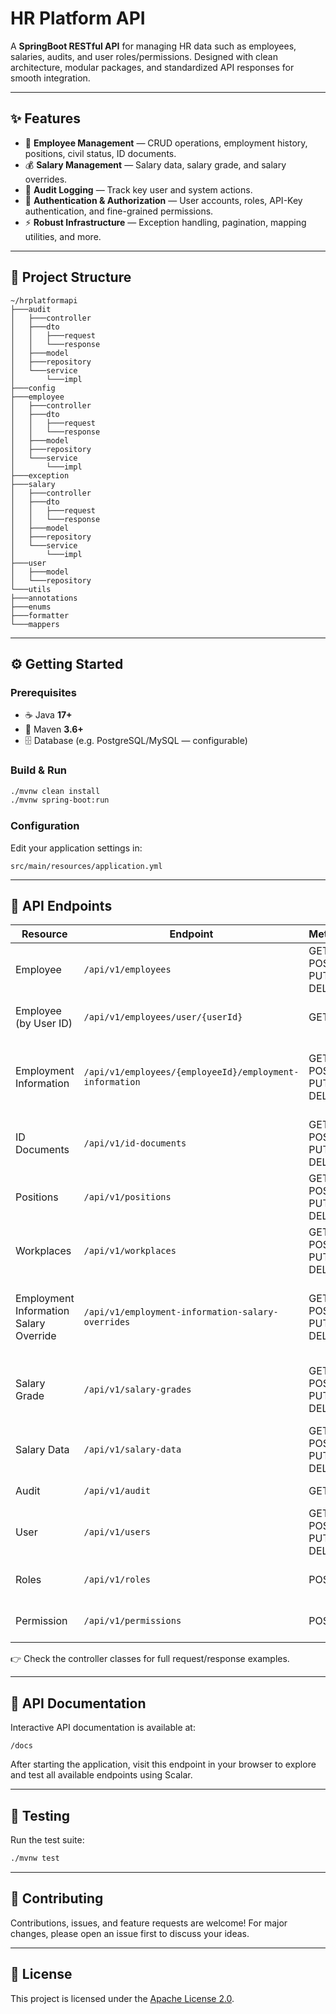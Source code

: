 # HR Platform API

A **SpringBoot RESTful API** for managing HR data such as employees, salaries, audits, and user roles/permissions.
Designed with clean architecture, modular packages, and standardized API responses for smooth integration.

---

## ✨ Features

* 👤 **Employee Management** — CRUD operations, employment history, positions, civil status, ID documents.
* 💰 **Salary Management** — Salary data, salary grade, and salary overrides.
* 📜 **Audit Logging** — Track key user and system actions.
* 🔐 **Authentication & Authorization** — User accounts, roles, API-Key authentication, and fine-grained permissions.
* ⚡ **Robust Infrastructure** — Exception handling, pagination, mapping utilities, and more.

---

## 📁 Project Structure

```
~/hrplatformapi
├───audit
│   ├───controller
│   ├───dto
│   │   ├───request
│   │   └───response
│   ├───model
│   ├───repository
│   └───service
│       └───impl
├───config
├───employee
│   ├───controller
│   ├───dto
│   │   ├───request
│   │   └───response
│   ├───model
│   ├───repository
│   └───service
│       └───impl
├───exception
├───salary
│   ├───controller
│   ├───dto
│   │   ├───request
│   │   └───response
│   ├───model
│   ├───repository
│   └───service
│       └───impl
├───user
│   ├───model
│   └───repository
└───utils
├───annotations
├───enums
├───formatter
└───mappers
```

---

## ⚙️ Getting Started

### Prerequisites

* ☕ Java **17+**
* 🔧 Maven **3.6+**
* 🗄️ Database (e.g. PostgreSQL/MySQL — configurable)

### Build & Run

```bash
./mvnw clean install
./mvnw spring-boot:run
```

### Configuration

Edit your application settings in:

```
src/main/resources/application.yml
```

---

## 🔗 API Endpoints

| Resource                               | Endpoint                                                | Methods                | Description                                           |
|----------------------------------------|---------------------------------------------------------|------------------------|-------------------------------------------------------|
| Employee                               | `/api/v1/employees`                                     | GET, POST, PUT, DELETE | Manage employees (CRUD, info, positions)              |
| Employee (by User ID)                  | `/api/v1/employees/user/{userId}`                       | GET                    | Retrieve employee by user ID                          |
| Employment Information                 | `/api/v1/employees/{employeeId}/employment-information` | GET, POST, PUT, DELETE | Manage employment information for a specific employee |
| ID Documents                           | `/api/v1/id-documents`                                  | GET, POST, PUT, DELETE | Manage employee ID documents                          |
| Positions                              | `/api/v1/positions`                                     | GET, POST, PUT, DELETE | Manage employee positions                             |
| Workplaces                             | `/api/v1/workplaces`                                    | GET, POST, PUT, DELETE | Manage employee workplaces                            |
| Employment Information Salary Override | `/api/v1/employment-information-salary-overrides`       | GET, POST, PUT, DELETE | Manage salary overrides for employment information    |
| Salary Grade                           | `/api/v1/salary-grades`                                 | GET, POST, PUT, DELETE | Manage salary grade definitions (1–33)                |
| Salary Data                            | `/api/v1/salary-data`                                   | GET, POST, PUT, DELETE | Manage salary step data (1–8 per grade)               |
| Audit                                  | `/api/v1/audit`                                         | GET                    | View audit logs                                       |
| User                                   | `/api/v1/users`                                         | GET, POST, PUT, DELETE | Manage users, roles, and permissions                  |
| Roles                                  | `/api/v1/roles`                                         | POST                   | User login and token generation                       |
| Permission                             | `/api/v1/permissions`                                   | POST                   | Manage user permissions                               |

👉 Check the controller classes for full request/response examples.

---

## 📖 API Documentation

Interactive API documentation is available at:

```
/docs
```

After starting the application, visit this endpoint in your browser to explore and test all available endpoints using
Scalar.

---

## 🧪 Testing

Run the test suite:

```bash
./mvnw test
```

---

## 🤝 Contributing

Contributions, issues, and feature requests are welcome!
For major changes, please open an issue first to discuss your ideas.

---

## 📜 License

This project is licensed under the [Apache License 2.0](LICENSE).

